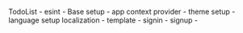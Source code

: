TodoList
    - esint
    - Base setup
      - app context provider
      - theme setup
      - language setup localization
    - template
      - signin
      - signup
    -
